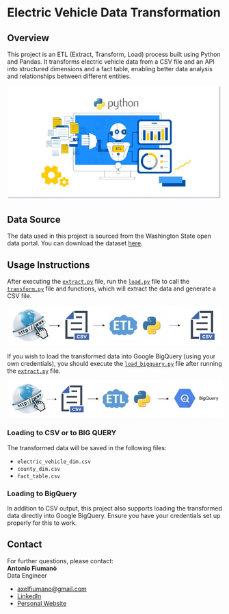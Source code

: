 # Electric Vehicle Data Transformation

## Overview
This project is an ETL (Extract, Transform, Load) process built using Python and Pandas. It transforms electric vehicle data from a CSV file and an API into structured dimensions and a fact table, enabling better data analysis and relationships between different entities.

![Overview Image](images/PythonEtlChartJ.jpg)

## Data Source
The data used in this project is sourced from the Washington State open data portal. You can download the dataset [here](https://data.wa.gov/api/views/f6w7-q2d2/rows.csv?accessType=DOWNLOAD).

## Usage Instructions
After executing the [`extract.py`](pandas_api_csv/extract.py) file, run the [`load.py`](pandas_api_csv/load.py) file to call the [`transform.py`](pandas_api_csv/transform.py) file and functions, which will extract the data and generate a CSV file.

![CSV](images/load_to_csv.jpg)

If you wish to load the transformed data into Google BigQuery (using your own credentials), you should execute the [`load_bigquery.py`](pandas_api_bigquery/load_bigquery.py) file after running the [`extract.py`](pandas_api_csv/extract.py) file.

![BIG QUERY](images/load_to_bigquery.jpg)

### Loading to CSV or to BIG QUERY
The transformed data will be saved in the following files:
- `electric_vehicle_dim.csv`
- `county_dim.csv`
- `fact_table.csv`

### Loading to BigQuery
In addition to CSV output, this project also supports loading the transformed data directly into Google BigQuery. Ensure you have your credentials set up properly for this to work.

## Contact
For further questions, please contact:  
**Antonio Fiumanò**  
Data Engineer  
- [axelfiumano@gmail.com](mailto:axelfiumano@gmail.com)
- [LinkedIn](https://www.linkedin.com/in/antonio-fiumano-68aab419a)  
- [Personal Website](https://tonyfiuma.github.io)

